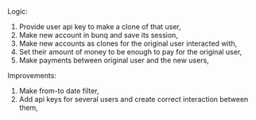 Logic:

1. Provide user api key to make a clone of that user,
2. Make new account in bunq and save its session,
3. Make new accounts as clones for the original user interacted with,
4. Set their amount of money to be enough to pay for the original user,
5. Make payments between original user and the new users,

Improvements:

1. Make from-to date filter,
2. Add api keys for several users and create correct interaction between them,

